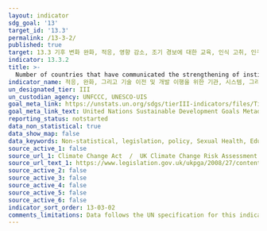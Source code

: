 ```yaml
---
layout: indicator
sdg_goal: '13'
target_id: '13.3'
permalink: /13-3-2/
published: true
target: 13.3 기후 변화 완화, 적응, 영향 감소, 조기 경보에 대한 교육, 인식 고취, 인구 및 제도 역량 개선
indicator: 13.3.2
title: >-
  Number of countries that have communicated the strengthening of institutional, systemic and individual capacity-building to implement adaptation, mitigation and technology transfer, and development actions
indicator_name: 적응, 완화, 그리고 기술 이전 및 개발 이행을 위한 기관, 시스템, 그리고 개인의 역량 강화를 논의해온 국가의 수
un_designated_tier: III
un_custodian_agency: UNFCCC, UNESCO-UIS
goal_meta_link: https://unstats.un.org/sdgs/tierIII-indicators/files/Tier3-13-03-02.pdf
goal_meta_link_text: United Nations Sustainable Development Goals Metadata (PDF 4.0 MB)
reporting_status: notstarted
data_non_statistical: true
data_show_map: false
data_keywords: Non-statistical, legislation, policy, Sexual Health, Education
source_active_1: false
source_url_1: Climate Change Act  /  UK Climate Change Risk Assessment 2017
source_url_text_1: https://www.legislation.gov.uk/ukpga/2008/27/contents  /  https://www.gov.uk/government/publications/uk-climate-change-risk-assessment-2017
source_active_2: false
source_active_3: false
source_active_4: false
source_active_5: false
source_active_6: false
indicator_sort_order: 13-03-02
comments_limitations: Data follows the UN specification for this indicator. This indicator has been identified in collaboration with topic experts.
---
```

